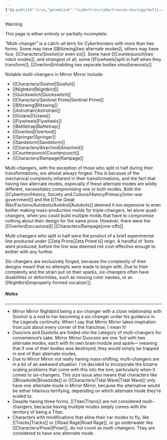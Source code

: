 ```yaml
---
{"dg-publish":true,"permalink":"/cybertron/cybertronian-biology/multi-changers/"}
---
```

  
>[!warning] 
>This page is either entirely or partially incomplete. 

“Multi-changer” is a catch-all term for Cybertronians with more than two forms. Some may have [[Blitzwing\|two alternate modes]], others may have four, [[Characters/Sixshot\|or even six]]. Some have [[Counterpunch\|two robot modes]], and strangest of all, some [[Flywheels\|split in half when they transform]], [[Overlord\|inhabiting two separate bodies simultaneously]]. 

Notable multi-changers in Mirror Mirror include:
- [[Characters/Sixshot\|Sixshot]]
- [[Nightbird\|Nightbird]]
- [[Quickswitch\|Quickswitch]]
- [[Characters/Sentinel Prime\|Sentinel Prime]]
- [[Blitzwing\|Blitzwing]]
- [[Astrotrain\|Astrotrain]]
- [[Octane\|Octane]]
- [[Flywheels\|Flywheels]]
- [[Battletrap\|Battletrap]]
- [[Overlord\|Overlord]] 
- [[Springer\|Springer]]
- [[Sandstorm\|Sandstorm]]
- [[Characters/Airachnid\|Airachnid]]
- [[Counterpunch\|Counterpunch]]
- [[Characters/Rampage\|Rampage]]

Multi-changers, with the exception of those who split in half during their transformations, are almost always forged. This is because of the mechanical complexity inherent in their transformations, and the fact that having two alternate modes, especially if these alternate modes are wildly different, necessitates compromising one or both modes. Both the [[Cybertron/History, Society and Culture/History/Primacy\|inter-war government]] and the [[The Great War/Factions/Autobots/Autobot\|Autobots]] deemed it too expensive to even bother making mass-production molds for triple-changers, let alone quad-changers, when you could build multiple molds that have to compromise nothing about their design for the same price. However, there were the [[Overlord\|occasional]] [[Characters/Rampage\|one-offs]].

Multi-changers who split in half were the product of a brief experimental line produced under [[Zeta Prime\|Zeta Prime’s]] reign. A handful of ‘bots were produced, before the line was deemed not cost-effective enough to bother with any further. 

Six-changers are exclusively forged, because the complexity of their designs meant that no attempts were made to begin with. Due to their complexity and the strain put on their sparks, six-changers often have disabilities or deformities, such as missing color nanites, or an [[Nightbird\|improperly-formed vocalizer]].
##### Notes
---
- Mirror Mirror Nightbird being a six-changer with a close relationship with Sixshot is a nod to her becoming a six-changer under his guidance in the Legends continuity. When I say that Mirror Mirror takes inspiration from just about every corner of the franchise, I mean it!
- Duocons and Duobots are folded into the category of multi-changers for convenience’s sake. Mirror Mirror Duocons are one ‘bot with two alternate modes, each with its own brain module and spark— meaning that if one of their bodies was destroyed, they would simply be trapped in one of their alternate modes. 
- Due to Mirror Mirror not really having mass-shifting, multi-changers are in a bit of an awkward situation. I’ve decided to incorporate the bizarre scaling problems that come with this into the lore, particularly when it comes to six-changers. This size issue also means that characters like [[Broadside\|Broadside]] or [[Characters/Tidal Wave\|Tidal Wave]] only have one alternate mode in Mirror Mirror, because the alternative would be either hilarious terrifying, depending on which alternate mode they’re scaled to. 
- Despite having three forms, [[Titan\|Titans]] are not considered multi-changers, because having multiple modes simply comes with the territory of being a Titan. 
- Characters with modifications that allow their car modes to fly, like [[Tracks\|Tracks]] or [[Road Rage\|Road Rage]], or go underwater like [[Characters/Prowl\|Prowl]], do not count as multi-changers. They are considered to have one alternate mode.